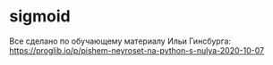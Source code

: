 # sigmoid
Все сделано по обучающему материалу Ильи Гинсбурга: https://proglib.io/p/pishem-neyroset-na-python-s-nulya-2020-10-07
